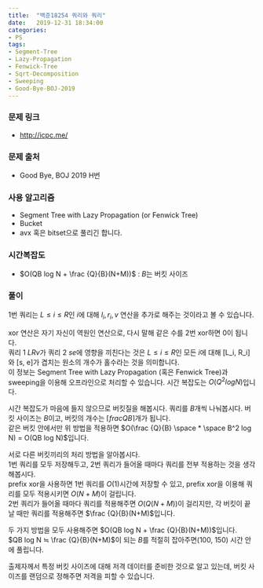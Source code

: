 ```yaml
---
title:  "백준18254 쿼리와 쿼리"
date:   2019-12-31 18:34:00
categories:
- PS
tags:
- Segment-Tree
- Lazy-Propagation
- Fenwick-Tree
- Sqrt-Decomposition
- Sweeping
- Good-Bye-BOJ-2019
---
```


### 문제 링크
* http://icpc.me/

### 문제 출처
* Good Bye, BOJ 2019 H번

### 사용 알고리즘
* Segment Tree with Lazy Propagation (or Fenwick Tree)
* Bucket
* avx 혹은 bitset으로 풀리긴 합니다.

### 시간복잡도
* $O(QB log N + \frac {Q}{B}(N+M))$ : $B$는 버킷 사이즈

### 풀이
1번 쿼리는 $L ≤ i ≤ R$인 $i$에 대해 $l_i, r_i, v$ 연산을 추가로 해주는 것이라고 볼 수 있습니다.

xor 연산은 자기 자신이 역원인 연산으로, 다시 말해 같은 수를 2번 xor하면 0이 됩니다.<br>
쿼리 1 $L R v$가 쿼리 2 $s e$에 영향을 끼친다는 것은 $L ≤ i ≤ R$인 모든 $i$에 대해 [L_i, R_i]와 [s, e]가 겹치는 원소의 개수가 홀수라는 것을 의미합니다.<br>
이 정보는 Segment Tree with Lazy Propagation (혹은 Fenwick Tree)과 sweeping을 이용해 오프라인으로 처리할 수 있습니다. 시간 복잡도는 $O(Q^2 log N)$입니다.

시간 복잡도가 마음에 들지 않으므로 버킷질을 해봅시다. 쿼리를 $B$개씩 나눠봅시다. 버킷 사이즈는 $B$이고, 버킷의 개수는 $\lceil frac {Q}{B} \rceil$개가 됩니다.<br>
같은 버킷 안에서만 위 방법을 적용하면 $O(\frac {Q}{B} \space * \space B^2 log N) = O(QB log N)$입니다.

서로 다른 버킷끼리의 처리 방법을 알아봅시다.<br>
1번 쿼리를 모두 저장해두고, 2번 쿼리가 들어올 때마다 쿼리를 전부 적용하는 것을 생각해봅시다.<br>
prefix xor을 사용하면 1번 쿼리를 $O(1)$시간에 저장할 수 있고, prefix xor을 이용해 쿼리를 모두 적용시키면 $O(N+M)$이 걸립니다.<br>
2번 쿼리가 들어올 때마다 쿼리를 적용해주면 $O(Q(N+M))$이 걸리지만, 각 버킷이 끝날 때만 쿼리를 적용해주면 $\frac {Q}{B}(N+M)$입니다.

두 가지 방법을 모두 사용해주면 $O(QB log N + \frac {Q}{B}(N+M))$입니다.<br>
$QB log N ≒ \frac {Q}{B}(N+M)$이 되는 $B$를 적절히 잡아주면(100, 150) 시간 안에 풀립니다.

출제자께서 특정 버킷 사이즈에 대해 저격 데이터를 준비한 것으로 알고 있는데, 버킷 사이즈를 랜덤으로 정해주면 저격을 피할 수 있습니다.
